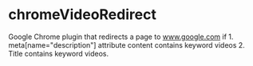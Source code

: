# chromeVideoRedirect
Google Chrome plugin that redirects a page to www.google.com if 1. meta[name="description"] attribute content contains keyword videos 2. Title contains keyword videos.
